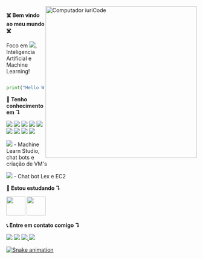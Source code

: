 <img src="https://www.pikpng.com/pngl/b/64-643987_what-is-artificial-intelligence-circle-clipart.png" min-width="400px" max-width="400px" width="400px" align="right" alt="Computador iuriCode">

<p align="left"> 
  <strong><bold>☠️ Bem vindo ao meu mundo ☠️<bold></strong>    
  
  Foco em <img src="https://img.shields.io/badge/-Python-black?logo=Python">, Inteligencia Artificial e Machine Learning!
  
</p>
 
```python

print("Hello World")

```
  
    
<p align="left">
  <strong><bold>🚀 Tenho conhecimento em ↴<bold></strong>
  

  
<img src="https://img.shields.io/badge/-Python-black?logo=Python"> <img src="https://img.shields.io/badge/-TensorFlow-black?logo=TensorFlow"> <img src="https://img.shields.io/badge/-scikit learn-black?logo=scikit learn"> <img src="https://img.shields.io/badge/-pandas-black?logo=pandas"> <img src="https://img.shields.io/badge/-PyCharm-black?logo=PyCharm">
<img src="https://img.shields.io/badge/-R-black?logo=R"> <img src="https://img.shields.io/badge/-Git-black?logo=Git"> <img src="https://img.shields.io/badge/-Google Colab-black?logo=Google Colab"> <img src="https://img.shields.io/badge/-Jupyter-black?logo=Jupyter">
  
  <img src="https://img.shields.io/badge/-Microsoft Azure-black?logo=Microsoft Azure"> - Machine Learn Studio, chat bots e criação de VM's
  
  <img src="https://img.shields.io/badge/-Amazon AWS-black?logo=Amazon AWS"> - Chat bot Lex e EC2
  
</p>
   
    

  <strong><bold>📙 Estou estudando ↴<bold></strong>
               
  
  <img src="https://cdn.jsdelivr.net/gh/devicons/devicon/icons/python/python-original.svg" width="50" height="50"/> <img src="https://cdn.jsdelivr.net/gh/devicons/devicon/icons/tensorflow/tensorflow-original.svg" width="50" height="50"/>
          

                                                                                                                           
                                                                                                                           

<p align="left">
   <strong><bold>📞 Entre em contato comigo ↴<bold></strong>
</p>

<p align="left">
  <a href="https://mail.google.com/mail/u/henrico.developer@gmail.com" alt="Gmail">
  <img src="https://img.shields.io/badge/-Gmail-black?logo=Gmail" /></a>

  <a href="https://www.linkedin.com/in/henricobela/" alt="Linkedin">
  <img src="https://img.shields.io/badge/-LinkedIn-black?logo=LinkedIn" /></a> 

  <a href="https://api.whatsapp.com/send?phone=5511990044861" alt="WhatsApp">
  <img src="https://img.shields.io/badge/-WhatsApp-black?logo=WhatsApp">

   <a href="https://www.instagram.com/henricobela/">
  <img src="https://img.shields.io/badge/-Instagram-black?logo=Instagram">


![Snake animation](https://github.com/henricobela/henricobela/blob/output/github-contribution-grid-snake.svg)
